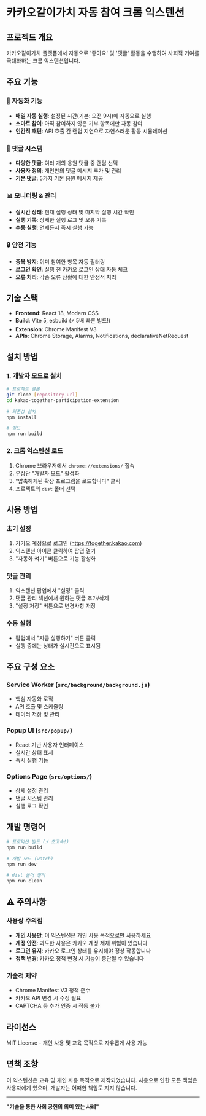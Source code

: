 # 카카오같이가치 자동 참여 크롬 익스텐션

## 프로젝트 개요

카카오같이가치 플랫폼에서 자동으로 '좋아요' 및 '댓글' 활동을 수행하여 사회적 기여를 극대화하는 크롬 익스텐션입니다.

## 주요 기능

### 🤖 자동화 기능
- **매일 자동 실행**: 설정된 시간(기본: 오전 9시)에 자동으로 실행
- **스마트 참여**: 아직 참여하지 않은 기부 항목에만 자동 참여
- **인간적 패턴**: API 호출 간 랜덤 지연으로 자연스러운 활동 시뮬레이션

### 💬 댓글 시스템
- **다양한 댓글**: 여러 개의 응원 댓글 중 랜덤 선택
- **사용자 정의**: 개인만의 댓글 메시지 추가 및 관리
- **기본 댓글**: 5가지 기본 응원 메시지 제공

### 📊 모니터링 & 관리
- **실시간 상태**: 현재 실행 상태 및 마지막 실행 시간 확인
- **실행 기록**: 상세한 실행 로그 및 오류 기록
- **수동 실행**: 언제든지 즉시 실행 가능

### 🔒 안전 기능
- **중복 방지**: 이미 참여한 항목 자동 필터링
- **로그인 확인**: 실행 전 카카오 로그인 상태 자동 체크
- **오류 처리**: 각종 오류 상황에 대한 안정적 처리

## 기술 스택

- **Frontend**: React 18, Modern CSS
- **Build**: Vite 5, esbuild (⚡ 5배 빠른 빌드!)
- **Extension**: Chrome Manifest V3
- **APIs**: Chrome Storage, Alarms, Notifications, declarativeNetRequest

## 설치 방법

### 1. 개발자 모드로 설치

```bash
# 프로젝트 클론
git clone [repository-url]
cd kakao-together-participation-extension

# 의존성 설치
npm install

# 빌드
npm run build
```

### 2. 크롬 익스텐션 로드

1. Chrome 브라우저에서 `chrome://extensions/` 접속
2. 우상단 "개발자 모드" 활성화
3. "압축해제된 확장 프로그램을 로드합니다" 클릭
4. 프로젝트의 `dist` 폴더 선택

## 사용 방법

### 초기 설정
1. 카카오 계정으로 로그인 (https://together.kakao.com)
2. 익스텐션 아이콘 클릭하여 팝업 열기
3. "자동화 켜기" 버튼으로 기능 활성화

### 댓글 관리
1. 익스텐션 팝업에서 "설정" 클릭
2. 댓글 관리 섹션에서 원하는 댓글 추가/삭제
3. "설정 저장" 버튼으로 변경사항 저장

### 수동 실행
- 팝업에서 "지금 실행하기" 버튼 클릭
- 실행 중에는 상태가 실시간으로 표시됨

## 주요 구성 요소

### Service Worker (`src/background/background.js`)
- 핵심 자동화 로직
- API 호출 및 스케줄링
- 데이터 저장 및 관리

### Popup UI (`src/popup/`)
- React 기반 사용자 인터페이스
- 실시간 상태 표시
- 즉시 실행 기능

### Options Page (`src/options/`)
- 상세 설정 관리
- 댓글 시스템 관리
- 실행 로그 확인

## 개발 명령어

```bash
# 프로덕션 빌드 (⚡ 초고속!)
npm run build

# 개발 모드 (watch)
npm run dev

# dist 폴더 정리
npm run clean
```

## ⚠️ 주의사항

### 사용상 주의점
- **개인 사용만**: 이 익스텐션은 개인 사용 목적으로만 사용하세요
- **계정 안전**: 과도한 사용은 카카오 계정 제재 위험이 있습니다
- **로그인 유지**: 카카오 로그인 상태를 유지해야 정상 작동합니다
- **정책 변경**: 카카오 정책 변경 시 기능이 중단될 수 있습니다

### 기술적 제약
- Chrome Manifest V3 정책 준수
- 카카오 API 변경 시 수정 필요
- CAPTCHA 등 추가 인증 시 작동 불가

## 라이선스

MIT License - 개인 사용 및 교육 목적으로 자유롭게 사용 가능

## 면책 조항

이 익스텐션은 교육 및 개인 사용 목적으로 제작되었습니다. 사용으로 인한 모든 책임은 사용자에게 있으며, 개발자는 어떠한 책임도 지지 않습니다.

---

**"기술을 통한 사회 공헌의 의미 있는 사례"**
